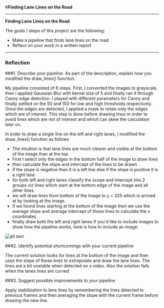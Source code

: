 #**Finding Lane Lines on the Road**

---

**Finding Lane Lines on the Road**

The goals / steps of this project are the following:
* Make a pipeline that finds lane lines on the road
* Reflect on your work in a written report


[//]: # (Image References)

[image1]: ./examples/grayscale.jpg "Grayscale"

---

### Reflection

###1. Describe your pipeline. As part of the description, explain how you modified the draw_lines() function.

My pipeline consisted of 6 steps. First, I converted the images to grayscale, then I applied Gaussian Blur with kernel size of 5 and finally ran it through Canny edge detection. I played with different parameters for Canny and finally settled on the 50 and 150 for low and high thresholds respectively. Once the edges are detected, I applied a mask to retain only the edges which are of interest. This step is done before drawing lines in order to avoid lines which are not of interest and which can skew the calculation later on.

In order to draw a single line on the left and right lanes, I modified the draw_lines() function as follows
* The intuition is that lane lines are much clearer and visible at the bottom of the image than at the top.
* First I select only the edges in the bottom half of the image to draw lines
* then calculate the slope and intercept of the lines to be drawn
* if the slope is negative then it is a left line else if the slope is positive it is a right lane
* for both left and right lanes classify the scope and intercept into 2 groups viz lines which start at the bottom edge of the image and all other lines.
* we will draw lines from bottom of the image to y = 325 which is arrived at by looking at the image.
* if we found lines starting at the bottom of the image then we use the average slope and average intercept of those lines to calculate the x coordinates
* finally draw both the left and right lanes
If you'd like to include images to show how the pipeline works, here is how to include an image:

![alt text][image1]


###2. Identify potential shortcomings with your current pipeline


The current solution looks for lines at the bottom of the image and then uses the slope of those lines to extrapolate and draw the lane lines. The lines are a bit unstable when detected on a video. Also the solution fails when the lanes lines are curved

###3. Suggest possible improvements to your pipeline

Apply stabilization to lane lines by remembering the lines detected in previous frames and then averaging the slope with the current frame before drawing the new line.
